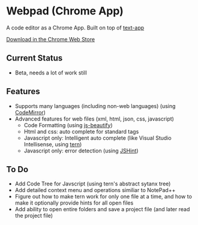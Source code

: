 # Webpad (Chrome App)

A code editor as a Chrome App. Built on top of [text-app](https://github.com/GoogleChrome/text-app)

[Download in the Chrome Web Store](https://chrome.google.com/webstore/detail/webpad/nbjajjpleonofjhcholjhjakpdmgfgga)


## Current Status
 - Beta, needs a lot of work still

## Features
 - Supports many languages (including non-web languages) (using [CodeMirror][1])
 - Advanced features for web files (xml, html, json, css, javascript)
    - Code Formatting  (using [js-beautify][2])
    - Html and css: auto complete for standard tags
    - Javascript only: Intelligent auto complete (like Visual Studio Intellisense, using [tern][3]) 
    - Javascript only: error detection (using [JSHint][4])
    
## To Do
 - Add Code Tree for Javscript (using tern's abstract sytanx tree)
 - Add detailed context menu and operations similiar to NotePad++
 - Figure out how to make tern work for only one file at a time, and how to make it optionally provide hints for all open files
 - Add ability to open entire folders and save a project file (and later read the project file)

    


  [1]: https://github.com/marijnh/CodeMirror
  [2]: https://github.com/einars/js-beautify
  [3]: https://github.com/marijnh/tern
  [4]: https://github.com/jshint/jshint/
